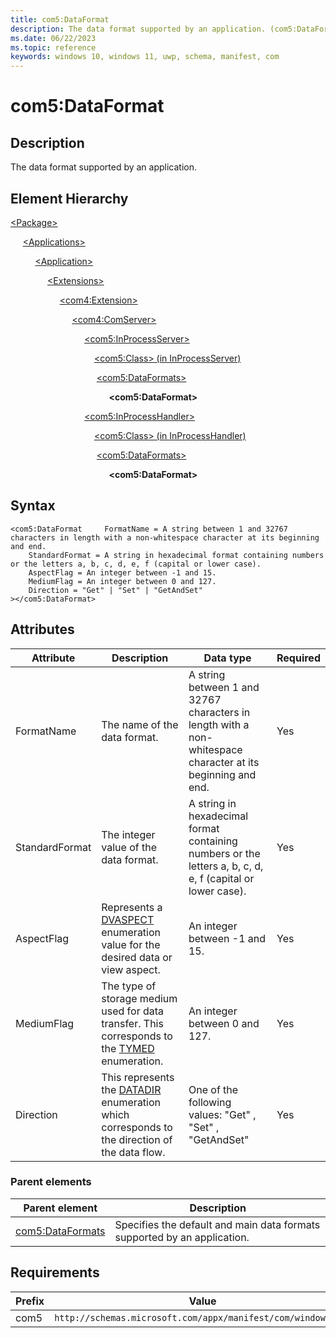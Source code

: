 ```yaml
---
title: com5:DataFormat
description: The data format supported by an application. (com5:DataFormat)
ms.date: 06/22/2023
ms.topic: reference
keywords: windows 10, windows 11, uwp, schema, manifest, com
---
```


# com5:DataFormat



## Description

The data format supported by an application.

## Element Hierarchy
[\<Package\>](element-package.md)

&nbsp;&nbsp;&nbsp;&nbsp; [\<Applications\>](element-applications.md)

&nbsp;&nbsp;&nbsp;&nbsp; &nbsp;&nbsp;&nbsp;&nbsp; [\<Application\>](element-application.md)

&nbsp;&nbsp;&nbsp;&nbsp; &nbsp;&nbsp;&nbsp;&nbsp; &nbsp;&nbsp;&nbsp;&nbsp; [\<Extensions\>](element-1-extensions.md)

&nbsp;&nbsp;&nbsp;&nbsp; &nbsp;&nbsp;&nbsp;&nbsp; &nbsp;&nbsp;&nbsp;&nbsp; &nbsp;&nbsp;&nbsp;&nbsp; [\<com4:Extension\>](element-com4-extension.md)

&nbsp;&nbsp;&nbsp;&nbsp; &nbsp;&nbsp;&nbsp;&nbsp; &nbsp;&nbsp;&nbsp;&nbsp; &nbsp;&nbsp;&nbsp;&nbsp; &nbsp;&nbsp;&nbsp;&nbsp; [\<com4:ComServer\>](element-com4-comserver.md)

&nbsp;&nbsp;&nbsp;&nbsp; &nbsp;&nbsp;&nbsp;&nbsp; &nbsp;&nbsp;&nbsp;&nbsp; &nbsp;&nbsp;&nbsp;&nbsp; &nbsp;&nbsp;&nbsp;&nbsp; &nbsp;&nbsp;&nbsp;&nbsp; [\<com5:InProcessServer\>](element-com5-inprocessserver.md)

&nbsp;&nbsp;&nbsp;&nbsp; &nbsp;&nbsp;&nbsp;&nbsp; &nbsp;&nbsp;&nbsp;&nbsp; &nbsp;&nbsp;&nbsp;&nbsp; &nbsp;&nbsp;&nbsp;&nbsp; &nbsp;&nbsp;&nbsp;&nbsp; &nbsp;&nbsp;&nbsp;&nbsp;[\<com5:Class\> (in InProcessServer)](element-com5-inprocessserver-class.md)

&nbsp;&nbsp;&nbsp;&nbsp; &nbsp;&nbsp;&nbsp;&nbsp; &nbsp;&nbsp;&nbsp;&nbsp; &nbsp;&nbsp;&nbsp;&nbsp; &nbsp;&nbsp;&nbsp;&nbsp; &nbsp;&nbsp;&nbsp;&nbsp; &nbsp;&nbsp;&nbsp;&nbsp; [\<com5:DataFormats\>](element-com5-dataformats.md)

&nbsp;&nbsp;&nbsp;&nbsp; &nbsp;&nbsp;&nbsp;&nbsp; &nbsp;&nbsp;&nbsp;&nbsp; &nbsp;&nbsp;&nbsp;&nbsp; &nbsp;&nbsp;&nbsp;&nbsp; &nbsp;&nbsp;&nbsp;&nbsp; &nbsp;&nbsp;&nbsp;&nbsp; &nbsp;&nbsp;&nbsp;&nbsp; **&lt;com5:DataFormat&gt;**

&nbsp;&nbsp;&nbsp;&nbsp; &nbsp;&nbsp;&nbsp;&nbsp; &nbsp;&nbsp;&nbsp;&nbsp; &nbsp;&nbsp;&nbsp;&nbsp; &nbsp;&nbsp;&nbsp;&nbsp; &nbsp;&nbsp;&nbsp;&nbsp; [\<com5:InProcessHandler\>](element-com5-inprocesshandler.md)

&nbsp;&nbsp;&nbsp;&nbsp; &nbsp;&nbsp;&nbsp;&nbsp; &nbsp;&nbsp;&nbsp;&nbsp; &nbsp;&nbsp;&nbsp;&nbsp;  &nbsp;&nbsp;&nbsp;&nbsp; &nbsp;&nbsp;&nbsp;&nbsp; &nbsp;&nbsp;&nbsp;&nbsp;[\<com5:Class\> (in InProcessHandler)](element-com5-inprocesshandler-class.md)

&nbsp;&nbsp;&nbsp;&nbsp; &nbsp;&nbsp;&nbsp;&nbsp; &nbsp;&nbsp;&nbsp;&nbsp; &nbsp;&nbsp;&nbsp;&nbsp; &nbsp;&nbsp;&nbsp;&nbsp; &nbsp;&nbsp;&nbsp;&nbsp; &nbsp;&nbsp;&nbsp;&nbsp; [\<com5:DataFormats\>](element-com5-dataformats.md)

&nbsp;&nbsp;&nbsp;&nbsp; &nbsp;&nbsp;&nbsp;&nbsp; &nbsp;&nbsp;&nbsp;&nbsp; &nbsp;&nbsp;&nbsp;&nbsp; &nbsp;&nbsp;&nbsp;&nbsp; &nbsp;&nbsp;&nbsp;&nbsp; &nbsp;&nbsp;&nbsp;&nbsp; &nbsp;&nbsp;&nbsp;&nbsp; **&lt;com5:DataFormat&gt;**


## Syntax
```syntax
<com5:DataFormat     FormatName = A string between 1 and 32767 characters in length with a non-whitespace character at its beginning and end.
    StandardFormat = A string in hexadecimal format containing numbers or the letters a, b, c, d, e, f (capital or lower case).
    AspectFlag = An integer between -1 and 15.
    MediumFlag = An integer between 0 and 127.
    Direction = "Get" | "Set" | "GetAndSet"
></com5:DataFormat>
```


## Attributes

| Attribute | Description | Data type | Required |
| -----------| -------------| -----------| ----------|
| FormatName | The name of the data format. | A string between 1 and 32767 characters in length with a non-whitespace character at its beginning and end.| Yes |
| StandardFormat | The integer value of the data format. | A string in hexadecimal format containing numbers or the letters a, b, c, d, e, f (capital or lower case).| Yes |
| AspectFlag | Represents a [DVASPECT](/windows/win32/api/wtypes/ne-wtypes-dvaspect) enumeration value for the desired data or view aspect. | An integer between -1 and 15.| Yes |
| MediumFlag | The type of storage medium used for data transfer. This corresponds to the [TYMED](/windows/win32/api/objidl/ne-objidl-tymed) enumeration. | An integer between 0 and 127.| Yes |
| Direction | This represents the [DATADIR](/windows/win32/api/objidl/ne-objidl-datadir) enumeration which corresponds to the direction of the data flow. | One of the following values: "Get" , "Set" , "GetAndSet"| Yes |

### Parent elements

| Parent element | Description |
|-|-|
| [com5:DataFormats](element-com5-dataformats.md) | Specifies the default and main data formats supported by an application. |

## Requirements
| Prefix | Value |
| ---------------| -------------------------------------------------------------|
| com5 | `http://schemas.microsoft.com/appx/manifest/com/windows10/5` |
